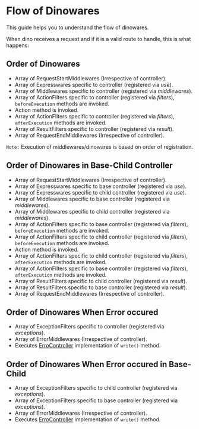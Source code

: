 # Flow of Dinowares
This guide helps you to understand the flow of dinowares.

When dino receives a request and if it is a valid route to handle, this is what happens: 

## Order of Dinowares
* Array of RequestStartMiddlewares (Irrespective of controller).
* Array of Expresswares specific to controller (registered via *use*).
* Array of Middlewares specific to controller (registered via *middlewares*).
* Array of ActionFilters specific to controller (registered via *filters*), `beforeExecution` methods are invoked.
* Action method is invoked.
* Array of ActionFilters specific to controller (registered via *filters*), `afterExecution` methods are invoked.
* Array of ResultFilters specific to controller (registered via *result*).
* Array of RequestEndMiddlewares (Irrespective of controller).

`Note:` Execution of middlewares/dinowares is based on order of registration.

## Order of Dinowares in Base-Child Controller
* Array of RequestStartMiddlewares (Irrespective of controller).
* Array of Expresswares specific to base controller (registered via *use*).
* Array of Expresswares specific to child controller (registered via *use*).
* Array of Middlewares specific to base controller (registered via *middlewares*).
* Array of Middlewares specific to child controller (registered via *middlewares*).
* Array of ActionFilters specific to base controller (registered via *filters*), `beforeExecution` methods are invoked.
* Array of ActionFilters specific to child controller (registered via *filters*), `beforeExecution` methods are invoked.
* Action method is invoked.
* Array of ActionFilters specific to child controller (registered via *filters*), `afterExecution` methods are invoked.
* Array of ActionFilters specific to base controller (registered via *filters*), `afterExecution` methods are invoked.
* Array of ResultFilters specific to child controller (registered via *result*).
* Array of ResultFilters specific to base controller (registered via *result*).
* Array of RequestEndMiddlewares (Irrespective of controller).

## Order of Dinowares When Error occured
* Array of ExceptionFilters specific to controller (registered via *exceptions*).
* Array of ErrorMiddlewares (Irrespective of controller).
* Executes [ErroController](https://github.com/ParallelTask/dinoloop/blob/wiki-folder/wiki/controllers.md#errorcontroller) implementation of `write()` method.

## Order of Dinowares When Error occured in Base-Child
* Array of ExceptionFilters specific to child controller (registered via *exceptions*).
* Array of ExceptionFilters specific to base controller (registered via *exceptions*).
* Array of ErrorMiddlewares (Irrespective of controller).
* Executes [ErroController](https://github.com/ParallelTask/dinoloop/blob/wiki-folder/wiki/controllers.md#errorcontroller) implementation of `write()` method.
